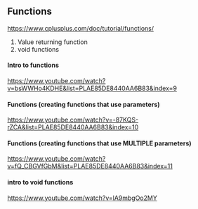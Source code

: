 ## Functions
https://www.cplusplus.com/doc/tutorial/functions/

1. Value returning function
2. void functions

#### Intro to functions
https://www.youtube.com/watch?v=bsWWHo4KDHE&list=PLAE85DE8440AA6B83&index=9

#### Functions (creating functions that use parameters)
https://www.youtube.com/watch?v=-87KQS-rZCA&list=PLAE85DE8440AA6B83&index=10

#### Functions (creating functions that use MULTIPLE parameters)
https://www.youtube.com/watch?v=fQ_CBGVfGbM&list=PLAE85DE8440AA6B83&index=11


#### intro to void functions
https://www.youtube.com/watch?v=lA9mbgOo2MY